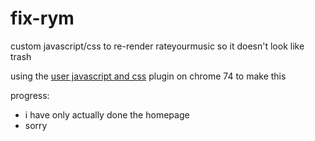 # fix-rym
custom javascript/css to re-render rateyourmusic so it doesn't look like trash

using the [user javascript and css](https://chrome.google.com/webstore/detail/user-javascript-and-css/nbhcbdghjpllgmfilhnhkllmkecfmpld?hl=en) plugin on chrome 74 to make this

progress:
- i have only actually done the homepage
- sorry
